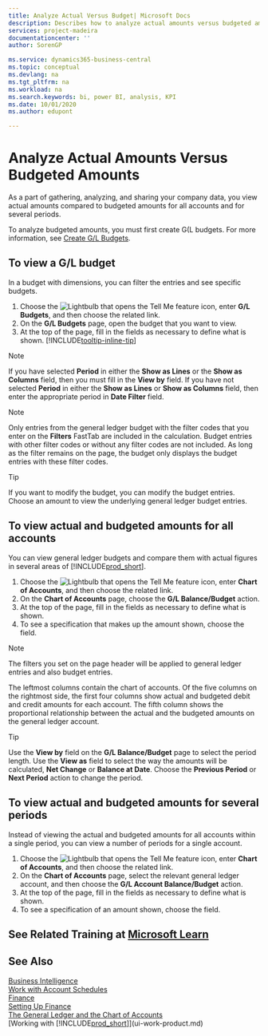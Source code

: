 ```yaml
---
title: Analyze Actual Versus Budget| Microsoft Docs
description: Describes how to analyze actual amounts versus budgeted amounts.
services: project-madeira
documentationcenter: ''
author: SorenGP

ms.service: dynamics365-business-central
ms.topic: conceptual
ms.devlang: na
ms.tgt_pltfrm: na
ms.workload: na
ms.search.keywords: bi, power BI, analysis, KPI
ms.date: 10/01/2020
ms.author: edupont

---
```

# Analyze Actual Amounts Versus Budgeted Amounts
As a part of gathering, analyzing, and sharing your company data, you view actual amounts compared to budgeted amounts for all accounts and for several periods.

To analyze budgeted amounts, you must first create G(L budgets. For more information, see [Create G/L Budgets](finance-how-create-budgets.md).

## To view a G/L budget
In a budget with dimensions, you can filter the entries and see specific budgets.

1. Choose the ![Lightbulb that opens the Tell Me feature](media/ui-search/search_small.png "Tell me what you want to do") icon, enter **G/L Budgets**, and then choose the related link.
2. On the **G/L Budgets** page, open the budget that you want to view.  
3. At the top of the page, fill in the fields as necessary to define what is shown. [!INCLUDE[tooltip-inline-tip](includes/tooltip-inline-tip_md.md)]

> [!NOTE]  
>   If you have selected **Period** in either the **Show as Lines** or the **Show as Columns** field, then you must fill in the **View by** field. If you have not selected **Period** in either the **Show as Lines** or **Show as Columns** field, then enter the appropriate period in **Date Filter** field.  

> [!NOTE]  
>   Only entries from the general ledger budget with the filter codes that you enter on the **Filters** FastTab are included in the calculation. Budget entries with other filter codes or without any filter codes are not included. As long as the filter remains on the page, the budget only displays the budget entries with these filter codes.  

> [!TIP]  
>   If you want to modify the budget, you can modify the budget entries. Choose an amount to view the underlying general ledger budget entries.

## To view actual and budgeted amounts for all accounts  
You can view general ledger budgets and compare them with actual figures in several areas of [!INCLUDE[prod_short](includes/prod_short.md)].

1. Choose the ![Lightbulb that opens the Tell Me feature](media/ui-search/search_small.png "Tell me what you want to do") icon, enter **Chart of Accounts**, and then choose the related link.  
2. On the **Chart of Accounts** page, choose the **G/L Balance/Budget** action.
3. At the top of the page, fill in the fields as necessary to define what is shown.  
4. To see a specification that makes up the amount shown, choose the field.  

> [!NOTE]  
>   The filters you set on the page header will be applied to general ledger entries and also budget entries.

The leftmost columns contain the chart of accounts. Of the five columns on the rightmost side, the first four columns show actual and budgeted debit and credit amounts for each account. The fifth column shows the proportional relationship between the actual and the budgeted amounts on the general ledger account.  

> [!TIP]  
>   Use the **View by** field on the **G/L Balance/Budget** page to select the period length. Use the **View as** field to select the way the amounts will be calculated, **Net Change** or **Balance at Date**. Choose the **Previous Period** or **Next Period** action to change the period.  

## To view actual and budgeted amounts for several periods  
Instead of viewing the actual and budgeted amounts for all accounts within a single period, you can view a number of periods for a single account.  

1. Choose the ![Lightbulb that opens the Tell Me feature](media/ui-search/search_small.png "Tell me what you want to do") icon, enter **Chart of Accounts**, and then choose the related link.  
2. On the **Chart of Accounts** page, select the relevant general ledger account, and then choose the **G/L Account Balance/Budget** action.  
3. At the top of the page, fill in the fields as necessary to define what is shown.   
4. To see a specification of an amount shown, choose the field.  

## See Related Training at [Microsoft Learn](/learn/modules/budgets-exchange-rates-dynamics-365-business-central/index)

## See Also
[Business Intelligence](bi.md)  
[Work with Account Schedules](bi-how-work-account-schedule.md)  
[Finance](finance.md)  
[Setting Up Finance](finance-setup-finance.md)  
[The General Ledger and the Chart of Accounts](finance-general-ledger.md)  
[Working with [!INCLUDE[prod_short](includes/prod_short.md)]](ui-work-product.md)  
